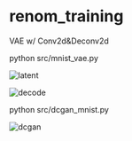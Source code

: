 # renom_training

VAE w/ Conv2d&Deconv2d

python src/mnist_vae.py

![latent](https://raw.githubusercontent.com/yygr/renom_training/master/result/densenet_latent9.png)

![decode](https://raw.githubusercontent.com/yygr/renom_training/master/result/densenet_decode9.png)


python src/dcgan_mnist.py

![dcgan](https://raw.githubusercontent.com/yygr/renom_training/master/result/dcgan_fake.png)

